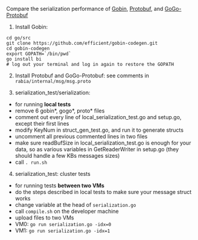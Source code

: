 Compare the serialization performance of [Gobin](https://github.com/efficient/gobin-codegen), 
[Protobuf](https://github.com/protocolbuffers/protobuf), and 
[GoGo-Protobuf](https://github.com/gogo/protobuf)

1. Install Gobin:
```shell
cd go/src
git clone https://github.com/efficient/gobin-codegen.git
cd gobin-codegen
export GOPATH=`/bin/pwd`
go install bi
# log out your terminal and log in again to restore the GOPATH
```

2. Install Protobuf and GoGo-Protobuf: see comments in `rabia/internal/msg/msg.proto`

3. serialization_test/serialization:

- for running **local tests**
- remove 6 gobin*, gogo*, proto* files
- comment out every line of local_serialization_test.go and setup.go, except their first lines
- modify KeyNum in struct_gen_test.go, and run it to generate structs
- uncomment all previous commented lines in two files
- make sure readBufSize in local_serialization_test.go is enough for your data, so as various variables in
  GetReaderWriter in setup.go (they should handle a few KBs messages sizes)
- call `. run.sh`

4. serialization_test: cluster tests

- for running tests **between two VMs**
- do the steps described in local tests to make sure your message struct works
- change variable at the head of `serialization.go`
- call `compile.sh` on the developer machine
- upload files to two VMs
- VM0: `go run serialization.go -idx=0`
- VM1: `go run serialization.go -idx=1`


    